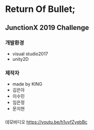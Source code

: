 # Return Of Bullet;
####
## JunctionX 2019 Challenge

###
### 개발환경
- visual studio2017
- unity2D

###
### 제작자
- made by KING
- 김은아
- 이수민
- 임은정
- 문지현

###
###
데모비디오
https://youtu.be/h1uyfZyebBc 

